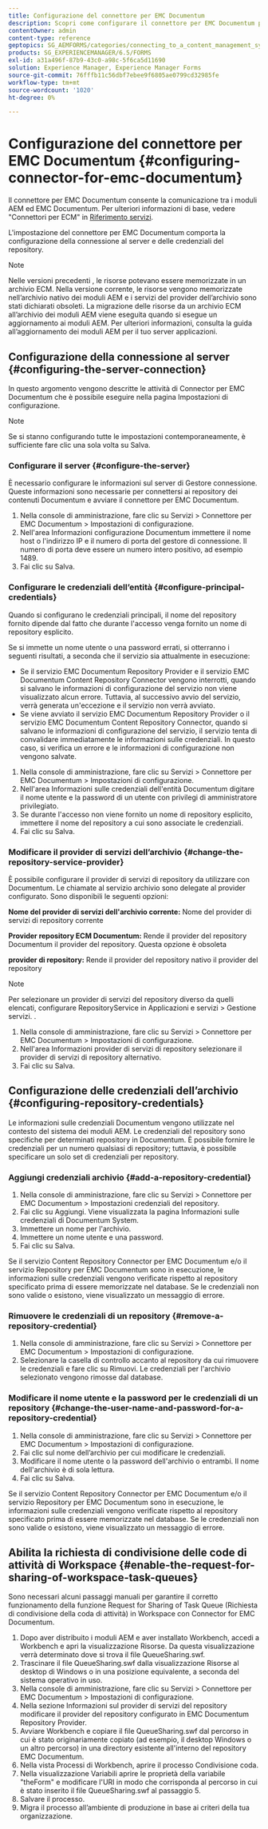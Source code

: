 ```yaml
---
title: Configurazione del connettore per EMC Documentum
description: Scopri come configurare il connettore per EMC Documentum per abilitare la comunicazione tra i moduli AEM e EMC Documentum.
contentOwner: admin
content-type: reference
geptopics: SG_AEMFORMS/categories/connecting_to_a_content_management_system
products: SG_EXPERIENCEMANAGER/6.5/FORMS
exl-id: a31a496f-87b9-43c0-a98c-5f6ca5d11690
solution: Experience Manager, Experience Manager Forms
source-git-commit: 76fffb11c56dbf7ebee9f6805ae0799cd32985fe
workflow-type: tm+mt
source-wordcount: '1020'
ht-degree: 0%

---
```


# Configurazione del connettore per EMC Documentum {#configuring-connector-for-emc-documentum}

Il connettore per EMC Documentum consente la comunicazione tra i moduli AEM ed EMC Documentum. Per ulteriori informazioni di base, vedere &quot;Connettori per ECM&quot; in [Riferimento servizi](https://www.adobe.com/go/learn_aemforms_services_63).

L&#39;impostazione del connettore per EMC Documentum comporta la configurazione della connessione al server e delle credenziali del repository.

>[!NOTE]
>
>Nelle versioni precedenti , le risorse potevano essere memorizzate in un archivio ECM. Nella versione corrente, le risorse vengono memorizzate nell’archivio nativo dei moduli AEM e i servizi del provider dell’archivio sono stati dichiarati obsoleti. La migrazione delle risorse da un archivio ECM all’archivio dei moduli AEM viene eseguita quando si esegue un aggiornamento ai moduli AEM. Per ulteriori informazioni, consulta la guida all’aggiornamento dei moduli AEM per il tuo server applicazioni.

## Configurazione della connessione al server {#configuring-the-server-connection}

In questo argomento vengono descritte le attività di Connector per EMC Documentum che è possibile eseguire nella pagina Impostazioni di configurazione.

>[!NOTE]
>
>Se si stanno configurando tutte le impostazioni contemporaneamente, è sufficiente fare clic una sola volta su Salva.

### Configurare il server {#configure-the-server}

È necessario configurare le informazioni sul server di Gestore connessione. Queste informazioni sono necessarie per connettersi ai repository dei contenuti Documentum e avviare il connettore per EMC Documentum.

1. Nella console di amministrazione, fare clic su Servizi > Connettore per EMC Documentum > Impostazioni di configurazione.
1. Nell&#39;area Informazioni configurazione Documentum immettere il nome host o l&#39;indirizzo IP e il numero di porta del gestore di connessione. Il numero di porta deve essere un numero intero positivo, ad esempio 1489.
1. Fai clic su Salva.

### Configurare le credenziali dell’entità {#configure-principal-credentials}

Quando si configurano le credenziali principali, il nome del repository fornito dipende dal fatto che durante l&#39;accesso venga fornito un nome di repository esplicito.

Se si immette un nome utente o una password errati, si otterranno i seguenti risultati, a seconda che il servizio sia attualmente in esecuzione:

* Se il servizio EMC Documentum Repository Provider e il servizio EMC Documentum Content Repository Connector vengono interrotti, quando si salvano le informazioni di configurazione del servizio non viene visualizzato alcun errore. Tuttavia, al successivo avvio del servizio, verrà generata un&#39;eccezione e il servizio non verrà avviato.
* Se viene avviato il servizio EMC Documentum Repository Provider o il servizio EMC Documentum Content Repository Connector, quando si salvano le informazioni di configurazione del servizio, il servizio tenta di convalidare immediatamente le informazioni sulle credenziali. In questo caso, si verifica un errore e le informazioni di configurazione non vengono salvate.

1. Nella console di amministrazione, fare clic su Servizi > Connettore per EMC Documentum > Impostazioni di configurazione.
1. Nell&#39;area Informazioni sulle credenziali dell&#39;entità Documentum digitare il nome utente e la password di un utente con privilegi di amministratore privilegiato.
1. Se durante l&#39;accesso non viene fornito un nome di repository esplicito, immettere il nome del repository a cui sono associate le credenziali.
1. Fai clic su Salva.

### Modificare il provider di servizi dell’archivio {#change-the-repository-service-provider}

È possibile configurare il provider di servizi di repository da utilizzare con Documentum. Le chiamate al servizio archivio sono delegate al provider configurato. Sono disponibili le seguenti opzioni:

**Nome del provider di servizi dell&#39;archivio corrente:** Nome del provider di servizi di repository corrente

**Provider repository ECM Documentum:** Rende il provider del repository Documentum il provider del repository. Questa opzione è obsoleta

**provider di repository:** Rende il provider del repository nativo il provider del repository

>[!NOTE]
>
>Per selezionare un provider di servizi del repository diverso da quelli elencati, configurare RepositoryService in Applicazioni e servizi > Gestione servizi. <!-- Fix broken link (See Managing Services) -->.

1. Nella console di amministrazione, fare clic su Servizi > Connettore per EMC Documentum > Impostazioni di configurazione.
1. Nell&#39;area Informazioni provider di servizi di repository selezionare il provider di servizi di repository alternativo.
1. Fai clic su Salva.

## Configurazione delle credenziali dell’archivio {#configuring-repository-credentials}

Le informazioni sulle credenziali Documentum vengono utilizzate nel contesto del sistema dei moduli AEM. Le credenziali del repository sono specifiche per determinati repository in Documentum. È possibile fornire le credenziali per un numero qualsiasi di repository; tuttavia, è possibile specificare un solo set di credenziali per repository.

### Aggiungi credenziali archivio {#add-a-repository-credential}

1. Nella console di amministrazione, fare clic su Servizi > Connettore per EMC Documentum > Impostazioni credenziali del repository.
1. Fai clic su Aggiungi. Viene visualizzata la pagina Informazioni sulle credenziali di Documentum System.
1. Immettere un nome per l&#39;archivio.
1. Immettere un nome utente e una password.
1. Fai clic su Salva.

Se il servizio Content Repository Connector per EMC Documentum e/o il servizio Repository per EMC Documentum sono in esecuzione, le informazioni sulle credenziali vengono verificate rispetto al repository specificato prima di essere memorizzate nel database. Se le credenziali non sono valide o esistono, viene visualizzato un messaggio di errore.

### Rimuovere le credenziali di un repository {#remove-a-repository-credential}

1. Nella console di amministrazione, fare clic su Servizi > Connettore per EMC Documentum > Impostazioni di configurazione.
1. Selezionare la casella di controllo accanto al repository da cui rimuovere le credenziali e fare clic su Rimuovi. Le credenziali per l&#39;archivio selezionato vengono rimosse dal database.

### Modificare il nome utente e la password per le credenziali di un repository {#change-the-user-name-and-password-for-a-repository-credential}

1. Nella console di amministrazione, fare clic su Servizi > Connettore per EMC Documentum > Impostazioni di configurazione.
1. Fai clic sul nome dell’archivio per cui modificare le credenziali.
1. Modificare il nome utente o la password dell&#39;archivio o entrambi. Il nome dell&#39;archivio è di sola lettura.
1. Fai clic su Salva.

Se il servizio Content Repository Connector per EMC Documentum e/o il servizio Repository per EMC Documentum sono in esecuzione, le informazioni sulle credenziali vengono verificate rispetto al repository specificato prima di essere memorizzate nel database. Se le credenziali non sono valide o esistono, viene visualizzato un messaggio di errore.

## Abilita la richiesta di condivisione delle code di attività di Workspace {#enable-the-request-for-sharing-of-workspace-task-queues}

Sono necessari alcuni passaggi manuali per garantire il corretto funzionamento della funzione Request for Sharing of Task Queue (Richiesta di condivisione della coda di attività) in Workspace con Connector for EMC Documentum.

1. Dopo aver distribuito i moduli AEM e aver installato Workbench, accedi a Workbench e apri la visualizzazione Risorse. Da questa visualizzazione verrà determinato dove si trova il file QueueSharing.swf.
1. Trascinare il file QueueSharing.swf dalla visualizzazione Risorse al desktop di Windows o in una posizione equivalente, a seconda del sistema operativo in uso.
1. Nella console di amministrazione, fare clic su Servizi > Connettore per EMC Documentum > Impostazioni di configurazione.
1. Nella sezione Informazioni sul provider di servizi del repository modificare il provider del repository configurato in EMC Documentum Repository Provider.
1. Avviare Workbench e copiare il file QueueSharing.swf dal percorso in cui è stato originariamente copiato (ad esempio, il desktop Windows o un altro percorso) in una directory esistente all&#39;interno del repository EMC Documentum.
1. Nella vista Processi di Workbench, aprire il processo Condivisione coda.
1. Nella visualizzazione Variabili aprire le proprietà della variabile &quot;theForm&quot; e modificare l&#39;URI in modo che corrisponda al percorso in cui è stato inserito il file QueueSharing.swf al passaggio 5.
1. Salvare il processo.
1. Migra il processo all’ambiente di produzione in base ai criteri della tua organizzazione.

